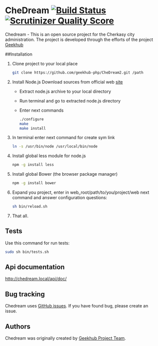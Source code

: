 CheDream [![Build Status](https://travis-ci.org/geekhub-php/CheDream2.png?branch=develop)](https://travis-ci.org/geekhub-php/CheDream2) [![Scrutinizer Quality Score](https://scrutinizer-ci.com/g/geekhub-php/CheDream2/badges/quality-score.png?s=4ecfb52f0cdd36aa70177671d39b84303806c548)](https://scrutinizer-ci.com/g/geekhub-php/CheDream2/)
========

Chedream - This is an open source project for the Cherkasy city administration.
The project is developed through the efforts of the project [Geekhub][1]

##Installation

1. Clone project to your local place

    ```sh
    git clone https://github.com/geekhub-php/CheDream2.git /path
    ```
2. Install Node.js Download sources from official web [site][2]
    - Extract node.js archive to your local directory
    - Run terminal and go to extracted node.js directory
    - Enter next commands

        ```sh
        ./configure
        make
        make install
        ```
3. In terminal enter next command for create sym link

    ```sh
    ln -s /usr/bin/node /usr/local/bin/node
    ```
4. Install global less module for node.js

    ```sh
    npm -g install less
    ```
5. Install global Bower (the browser package manager)

    ```sh
    npm -g install bower
    ```
6. Expand you project, enter in web_root/path/to/you/project/web next command and answer configuration questions:

    ```sh
    sh bin/reload.sh
    ```

7. That all.


Tests
-----
Use this command for run tests:
```bash
sudo sh bin/tests.sh
```

Api documentation
-----------------

http://chedream.local/api/doc/

Bug tracking
------------

Chedream uses [GitHub issues](https://github.com/geekhub-php/CheDream2/issues).
If you have found bug, please create an issue.

Authors
-------

Chedream was originally created by [Geekhub Project Team](http://geekhub.ck.ua).

[1]:  http://geekhub.ck.ua/
[2]:  http://nodejs.org/
